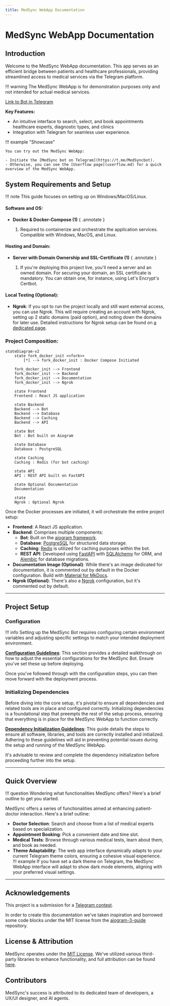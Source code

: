 ```yaml
---
title: MedSync WebApp Documentation
---
```


# MedSync WebApp Documentation

## Introduction

Welcome to the MedSync WebApp documentation. This app serves as an efficient bridge between patients and healthcare
professionals, providing streamlined access to medical services via the Telegram platform.

!!! warning
    The MedSync WebApp is for demonstration purposes only and not intended for actual medical services.

[Link to Bot in Telegram](https://t.me/MedSyncbot)

**Key Features:**

- An intuitive interface to search, select, and book appointments healthcare experts, diagnostic types, and clinics
- Integration with Telegram for seamless user experience.

!!! example "Showcase"

    You can try out the MedSync WebApp:

    - Initiate the [MedSync bot on Telegram](https://t.me/MedSyncbot).
    - Otherwise, you can see the [Userflow page](userflow.md) for a quick overview of the MedSync WebApp.

## System Requirements and Setup

!!! note
    This guide focuses on setting up on Windows/MacOS/Linux.

#### Software and OS:

- **Docker & Docker-Compose (1)**
    { .annotate }

    1.  Required to containerize and orchestrate the application services. Compatible with
   Windows, MacOS, and Linux. 

#### Hosting and Domain:

- **Server with Domain Ownership and SSL-Certificate (1)**
    { .annotate }

    1.  If you're deploying this project live, you'll need a server and an owned domain. For
    securing your domain, an SSL certificate is mandatory. You can obtain one, for instance, using Let's Encrypt's
    Certbot.

#### Local Testing (Optional):

- **Ngrok**: If you opt to run the project locally and still want external access, you can use Ngrok. This will require
  creating an account with Ngrok, setting up 2 static domains (paid option), and noting down the domains for later use.
  Detailed instructions for Ngrok setup can be found on [a dedicated page](ngrok.md).

### Project Composition:

```mermaid
stateDiagram-v2
    state fork_docker_init <<fork>>
        [*] --> fork_docker_init : Docker Compose Initiated

    fork_docker_init --> Frontend
    fork_docker_init --> Backend
    fork_docker_init --> Documentation
    fork_docker_init --> Ngrok

    state Frontend
    Frontend : React JS application

    state Backend
    Backend --> Bot
    Backend --> Database
    Backend --> Caching
    Backend --> API

    state Bot
    Bot : Bot built on Aiogram

    state Database
    Database : PostgreSQL

    state Caching
    Caching : Redis (for bot caching)

    state API
    API : REST API built on FastAPI

    state Optional Documentation 
    Documentation

    state 
    Ngrok : Optional Ngrok

```

Once the Docker processes are initiated, it will orchestrate the entire project setup:

- **Frontend**: A React JS application.
- **Backend**: Comprises multiple components:
    - **Bot**: Built on the [aiogram framework](https://docs.aiogram.dev/en/latest/).
    - **Database**: [PostgreSQL](https://www.postgresql.org/) for structured data storage.
    - **Caching**: [Redis](https://redis.io/) is utilized for caching purposes within the bot.
    - **REST API**: Developed using [FastAPI](https://fastapi.tiangolo.com/) with [SQLAlchemy](https://www.sqlalchemy.org/) for ORM,
  and [Alembic](https://alembic.sqlalchemy.org/en/latest/) for database migrations.
- **Documentation Image (Optional)**: While there's an image dedicated for documentation, it is commented out by default
  in the Docker configuration. Build with [Material for MkDocs](https://squidfunk.github.io/mkdocs-material/).
- **Ngrok (Optional)**: There's also a [Ngrok](https://ngrok.com/) configuration, but it's commented out by default.

---

## Project Setup

### Configuration

!!! info
    Setting up the MedSync Bot requires configuring certain environment variables and adjusting specific settings to match
    your intended deployment environment.

**[Configuration Guidelines](configuration.md)**: This section provides a detailed walkthrough on how to adjust the
essential configurations for the MedSync Bot. Ensure you've set these up before deploying.

Once you've followed through with the configuration steps, you can then move forward with the deployment process.

### Initializing Dependencies

Before diving into the core setup, it's pivotal to ensure all dependencies and related tools are in place and configured
correctly. Initializing dependencies is a foundational step that preempts the rest of the setup process, ensuring that
everything is in place for the MedSync WebApp to function correctly.

**[Dependency Initialization Guidelines](dependencies-initialization.md)**: This guide details the steps to ensure all
software, libraries, and tools are correctly installed and initialized. Adhering to these guidelines will aid in
preventing potential issues during the setup and running of the MedSync WebApp.

It's advisable to review and complete the dependency initialization before proceeding further into the setup.

---

## Quick Overview

!!! question
    Wondering what functionalities MedSync offers? Here's a brief outline to get you started.

MedSync offers a series of functionalities aimed at enhancing patient-doctor interaction. Here's a brief outline:

- **Doctor Selection**: Search and choose from a list of medical experts based on specialization.
- **Appointment Booking**: Pick a convenient date and time slot.
- **Medical Tests**: Browse through various medical tests, learn about them, and book as needed.
- **Theme Adaptability**: The web app interface dynamically adapts to your current Telegram theme colors, ensuring a cohesive visual experience.
!!! example 
    If you have set a dark theme on Telegram, the MedSync WebApp interface will adapt to show dark mode elements, aligning with your preferred visual settings.

---

## Acknowledgements

This project is a submission for a [Telegram contest](https://t.me/contest/327). 

In order to create this documentation we've taken inspiration and borrowed some code blocks under the MIT
license from the [aiogram-3-guide](https://github.com/MasterGroosha/aiogram-3-guide) repository.

## License & Attribution

MedSync operates under the [MIT License](#). We've utilized various third-party libraries to enhance functionality, and
full attribution can be found [here](#).

## Contributors

MedSync's success is attributed to its dedicated team of developers, a UX/UI designer, and AI agents.



